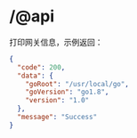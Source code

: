 # /@api

打印网关信息，示例返回：

```json
{
  "code": 200,
  "data": {
    "goRoot": "/usr/local/go",
    "goVersion": "go1.8",
    "version": "1.0"
  },
  "message": "Success"
}
```



